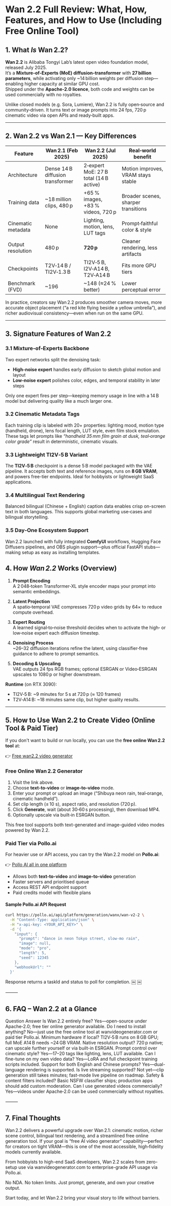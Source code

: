 # Wan 2.2 Full Review: What, How, Features, and How to Use (Including Free Online Tool)

## 1. What *Is* Wan 2.2?

**Wan 2.2** is Alibaba Tongyi Lab’s latest open video foundation model, released July 2025.  
It’s a **Mixture-of‑Experts (MoE) diffusion‑transformer** with **27 billion parameters**, while activating only ~14 billion weights per diffusion step—enabling higher capacity at similar GPU cost.  
Shipped under the **Apache‑2.0 licence**, both code and weights can be used commercially with no royalties. 

Unlike closed models (e.g. Sora, Lumiere), Wan 2.2 is fully open‑source and community‑driven. It turns text or image prompts into 24 fps, 720 p cinematic video via open APIs and ready‑built apps.

---

## 2. Wan 2.2 vs Wan 2.1 — Key Differences

| Feature                   | Wan 2.1 (Feb 2025)                         | Wan 2.2 (Jul 2025)                          | Real‑world benefit                    |
|---------------------------|--------------------------------------------|---------------------------------------------|---------------------------------------|
| Architecture              | Dense 14 B diffusion transformer           | 2‑expert MoE: 27 B total (14 B active)      | Motion improves, VRAM stays stable    |
| Training data             | ~18 million clips, 480 p                  | +65 % images, +83 % videos, 720 p           | Broader scenes, sharper transitions   |
| Cinematic metadata        | None                                       | Lighting, motion, lens, LUT tags            | Prompt‑faithful color & style         |
| Output resolution         | 480 p                                      | **720 p**                                   | Cleaner rendering, less artifacts     |
| Checkpoints               | T2V‑14 B / TI2V‑1.3 B                     | TI2V‑5 B, I2V‑A14 B, T2V‑A14 B              | Fits more GPU tiers                   |
| Benchmark (FVD)           | ~196                                       | ~148 (≈24 % better)                         | Lower perceptual error                |  


In practice, creators say Wan 2.2 produces smoother camera moves, more accurate object placement (“a red kite flying beside a yellow umbrella”), and richer audiovisual consistency—even when run on the same GPU.

---

## 3. Signature Features of Wan 2.2

### 3.1 Mixture‑of‑Experts Backbone  
Two expert networks split the denoising task:

- **High‑noise expert** handles early diffusion to sketch global motion and layout  
- **Low‑noise expert** polishes color, edges, and temporal stability in later steps  

Only one expert fires per step—keeping memory usage in line with a 14 B model but delivering quality like a much larger one. 

### 3.2 Cinematic Metadata Tags  
Each training clip is labeled with 20+ properties: lighting mood, motion type (handheld, drone), lens focal length, LUT style, even film stock emulation.  
These tags let prompts like *“handheld 35 mm film grain at dusk, teal‑orange color grade”* result in deterministic, cinematic visuals. 

### 3.3 Lightweight TI2V‑5 B Variant  
The **TI2V‑5 B** checkpoint is a dense 5 B model packaged with the VAE pipeline. It accepts both text and reference images, runs on **8 GB VRAM**, and powers free-tier endpoints. Ideal for hobbyists or lightweight SaaS applications.

### 3.4 Multilingual Text Rendering  
Balanced bilingual (Chinese + English) caption data enables crisp on-screen text in both languages. This supports global marketing use‑cases and bilingual storytelling.

### 3.5 Day‑One Ecosystem Support  
Wan 2.2 launched with fully integrated **ComfyUI** workflows, Hugging Face Diffusers pipelines, and OBS plugin support—plus official FastAPI stubs—making setup as easy as installing templates. 

## 4. How *Wan 2.2* Works (Overview)

1. **Prompt Encoding**  
   A 2 048‑token Transformer‑XL style encoder maps your prompt into semantic embeddings.

2. **Latent Projection**  
   A spatio‑temporal VAE compresses 720 p video grids by 64× to reduce compute overhead.

3. **Expert Routing**  
   A learned signal‑to‑noise threshold decides when to activate the high‑ or low‑noise expert each diffusion timestep.

4. **Denoising Process**  
   ~26–32 diffusion iterations refine the latent, using classifier‑free guidance to adhere to prompt semantics.

5. **Decoding & Upscaling**  
   VAE outputs 24 fps RGB frames; optional ESRGAN or Video‑ESRGAN upscales to 1080 p or higher downstream. 

**Runtime** (on RTX 3090):  
- TI2V‑5 B: ~9 minutes for 5 s at 720 p (≈ 120 frames)  
- T2V‑A14 B: ~18 minutes same clip, but higher quality results.

---

## 5. How to Use Wan 2.2 to Create Video (Online Tool & Paid Tier)

If you don't want to build or run locally, you can use the **free online Wan 2.2 tool** at:

👉 [Free wan2.2 video generator](https://wanvideogenerator.com/free-wan22-video-generator) 

### Free Online Wan 2.2 Generator
1. Visit the link above.
2. Choose **text‑to‑video** or **image‑to‑video** mode.
3. Enter your prompt or upload an image (“Shibuya neon rain, teal‑orange, cinematic handheld”).
4. Set clip length (≤ 10 s), aspect ratio, and resolution (720 p).
5. Click **Generate**, wait (about 30‑60 s processing), then download MP4.
6. Optionally upscale via built‑in ESRGAN button.

This free tool supports both text-generated and image-guided video modes powered by Wan 2.2.

### Paid Tier via Pollo.ai  
For heavier use or API access, you can try the Wan 2.2 model on **Pollo.ai**:

👉 [Pollo AI all in one platform](https://pollo.ai/m/wanx-ai/wan-2-2?ref=mwjmndr) 

- Allows both **text-to-video** and **image-to-video** generation  
- Faster servers and prioritised queue  
- Access REST API endpoint support  
- Paid credits model with flexible plans  

#### Sample Pollo.ai API Request  
```bash
curl https://pollo.ai/api/platform/generation/wanx/wan-v2-2 \
  -H "Content-Type: application/json" \
  -H "x-api-key: <YOUR_API_KEY>" \
  -d '{
    "input": {
      "prompt": "dance in neon Tokyo street, slow-mo rain",
      "image": null,
      "mode": "pro",
      "length": 5,
      "seed": 12345
    },
    "webhookUrl": ""
  }'
```

Response returns a taskId and status to poll for completion. ￼ ￼

⸻

## 6. FAQ – Wan 2.2 at a Glance

Question	Answer
Is Wan 2.2 entirely free?	Yes—open-source under Apache‑2.0; free tier online generator available.
Do I need to install anything?	No—just use the free online tool at wanvideogenerator.com or paid tier Pollo.ai.
Minimum hardware if local?	TI2V‑5 B runs on 8 GB GPU; full MoE A14 B needs ~24 GB VRAM.
Native resolution output?	720 p native; can upscale further yourself or via built-in ESRGAN.
Prompt control over cinematic style?	Yes—17–20 tags like lighting, lens, LUT available.
Can I fine-tune on my own video data?	Yes—LoRA and full checkpoint training scripts included.
Support for both English and Chinese prompts?	Yes—dual-language rendering is supported.
Is live streaming supported?	Not yet—clip generation still takes minutes; fast-mode live pipeline on roadmap.
Safety & content filters included?	Basic NSFW classifier ships; production apps should add custom moderation.
Can I use generated videos commercially?	Yes—videos under Apache‑2.0 can be used commercially without royalties.


⸻

## 7. Final Thoughts

Wan 2.2 delivers a powerful upgrade over Wan 2.1: cinematic motion, richer scene control, bilingual text rendering, and a streamlined free online generation tool.
If your goal is “free AI video generator” capability—perfect for creators on tight VRAM—this is one of the most accessible, high‑fidelity models currently available.

From hobbyists to high-end SaaS developers, Wan 2.2 scales from zero-setup use via wanvideogenerator.com to enterprise-grade API usage via Pollo.ai.

No NDA. No token limits. Just prompt, generate, and own your creative output.

Start today, and let Wan 2.2 bring your visual story to life without barriers.


